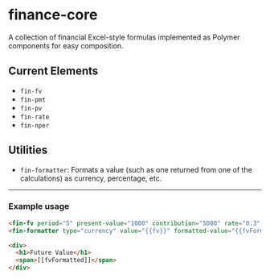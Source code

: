 # finance-core

A collection of financial Excel-style formulas implemented as Polymer components for easy composition.

## Current Elements

- `fin-fv`
- `fin-pmt`
- `fin-pv`
- `fin-rate`
- `fin-nper`

## Utilities

- `fin-formatter`: Formats a value (such as one returned from one of the calculations) as currency, percentage, etc.

---

### Example usage

```html
<fin-fv period="5" present-value="1000" contribution="5000" rate="0.3" value="{{fv}}"></fin-fv>
<fin-formatter type="currency" value="{{fv}}" formatted-value="{{fvFormatted}}"></fin-formatter>

<div>
  <h1>Future Value</h1>
  <span>[[fvFormatted]]</span>
</div>
```
